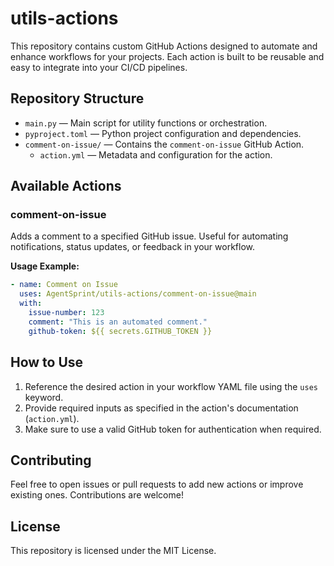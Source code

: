 # utils-actions

This repository contains custom GitHub Actions designed to automate and enhance workflows for your projects. Each action is built to be reusable and easy to integrate into your CI/CD pipelines.

## Repository Structure

- `main.py` — Main script for utility functions or orchestration.
- `pyproject.toml` — Python project configuration and dependencies.
- `comment-on-issue/` — Contains the `comment-on-issue` GitHub Action.
  - `action.yml` — Metadata and configuration for the action.

## Available Actions

### comment-on-issue
Adds a comment to a specified GitHub issue. Useful for automating notifications, status updates, or feedback in your workflow.

**Usage Example:**
```yaml
- name: Comment on Issue
  uses: AgentSprint/utils-actions/comment-on-issue@main
  with:
    issue-number: 123
    comment: "This is an automated comment."
    github-token: ${{ secrets.GITHUB_TOKEN }}
```

## How to Use
1. Reference the desired action in your workflow YAML file using the `uses` keyword.
2. Provide required inputs as specified in the action's documentation (`action.yml`).
3. Make sure to use a valid GitHub token for authentication when required.

## Contributing
Feel free to open issues or pull requests to add new actions or improve existing ones. Contributions are welcome!

## License
This repository is licensed under the MIT License.
